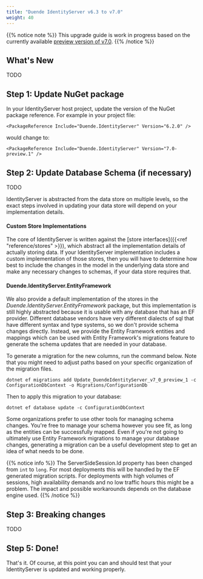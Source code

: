 ```yaml
---
title: "Duende IdentityServer v6.3 to v7.0"
weight: 40
---
```


{{% notice note %}}
This upgrade guide is work in progress based on the currently available [preview version of v7.0](https://github.com/DuendeSoftware/IdentityServer/releases/tag/7.0.0-preview.1).
{{% /notice %}}

## What's New
TODO

## Step 1: Update NuGet package

In your IdentityServer host project, update the version of the NuGet package reference. 
For example in your project file:

```
<PackageReference Include="Duende.IdentityServer" Version="6.2.0" />
```

would change to: 

```
<PackageReference Include="Duende.IdentityServer" Version="7.0-preview.1" />
```

## Step 2: Update Database Schema (if necessary)

TODO

IdentityServer is abstracted from the data store on multiple levels, so the exact steps involved in updating your data store will depend on your implementation details. 

#### Custom Store Implementations
The core of IdentityServer is written against the [store interfaces]({{<ref "reference/stores" >}}), which abstract all the implementation details of actually storing data. If your IdentityServer implementation includes a custom implementation of those stores, then you will have to determine how best to include the changes in the model in the underlying data store and make any necessary changes to schemas, if your data store requires that.

#### Duende.IdentityServer.EntityFramework
We also provide a default implementation of the stores in the *Duende.IdentityServer.EntityFramework* package, but this implementation is still highly abstracted because it is usable with any database that has an EF provider. Different database vendors have very different dialects of sql that have different syntax and type systems, so we don't provide schema changes directly. Instead, we provide the Entity Framework entities and mappings which can be used with Entity Framework's migrations feature to generate the schema updates that are needed in your database. 

To generate a migration for the new columns, run the command below. Note that you might need to adjust paths based on your specific organization of the migration files.

```
dotnet ef migrations add Update_DuendeIdentityServer_v7_0_preview_1 -c ConfigurationDbContext -o Migrations/ConfigurationDb
```

Then to apply this migration to your database:

```
dotnet ef database update -c ConfigurationDbContext
```

Some organizations prefer to use other tools for managing schema changes. You're free to manage your schema however you see fit, as long as the entities can be successfully mapped. Even if you're not going to ultimately use Entity Framework migrations to manage your database changes, generating a migration can be a useful development step to get an idea of what needs to be done.

{{% notice info %}}
The ServerSideSession.Id property has been changed from `int` to `long`. For most deployments this will be handled by the EF generated migration scripts. For deployments with high volumes of sessions, high availability demands and no low traffic hours this might be a problem. The impact and possible workarounds depends on the database engine used.
{{% /notice %}}

## Step 3: Breaking changes
TODO

## Step 5: Done!

That's it. Of course, at this point you can and should test that your IdentityServer is updated and working properly.

